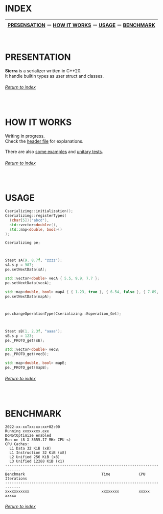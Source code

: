 # INDEX

| [PRESENSATION](#presentation) &#65293; [HOW IT WORKS](#how-it-works) &#65293; [USAGE](#usage) &#65293; [BENCHMARK](#benchmark) |
:----------------------------------------------------------: |

&nbsp;

# PRESENTATION
**Sierra** is a serializer written in C++20.\
It handle builtin types as user struct and classes.

###### [Return to index](#index)

&nbsp;

# HOW IT WORKS
Writing in progress.\
Check the [header file](../cpp/Cserializing.hpp#L01-L02) for explanations.\
\
There are also [some examples](../cpp/Cserializing_unitaryTests.cpp#L01-L02) and [unitary tests](../cpp/Cserializing_unitaryTests.cpp#L03-L04).

###### [Return to index](#index)

&nbsp;

# USAGE
```cpp
Cserializing::initialization();
Cserializing::registerTypes(
  (char[5])("abcd"),
  std::vector<double>(),
  std::map<double, bool>()
);

Cserializing pe;



Stest sA(9, 8.7f, "zzzz");
sA.s.p = 987;
pe.setNextData(sA);

std::vector<double> vecA { 5.5, 9.9, 7.7 };
pe.setNextData(vecA);

std::map<double, bool> mapA { { 1.23, true }, { 6.54, false }, { 7.89, true } };
pe.setNextData(mapA);



pe.changeOperationType(Cserializing::Eoperation_Get);



Stest sB(1, 2.3f, "aaaa");
sB.s.p = 123;
pe._PROTO_get(sB);

std::vector<double> vecB;
pe._PROTO_get(vecB);

std::map<double, bool> mapB;
pe._PROTO_get(mapB);
```

###### [Return to index](#index)

&nbsp;

# BENCHMARK

```
2022-xx-xxTxx:xx:xx+02:00
Running xxxxxxxx.exe
DoNotOptimize enabled
Run on (8 X 3655.17 MHz CPU s)
CPU Caches:
  L1 Data 32 KiB (x8)
  L1 Instruction 32 KiB (x8)
  L2 Unified 256 KiB (x8)
  L3 Unified 12288 KiB (x1)
-----------------------------------------------------------------------------
Benchmark                                   Time             CPU   Iterations
-----------------------------------------------------------------------------
xxxxxxxxxxx                                 xxxxxxxx         xxxxx      xxxxx
```

###### [Return to index](#index)
